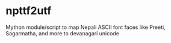 # npttf2utf
 Mython module/script to map Nepali ASCII font faces like Preeti, Sagarmatha, and more to devanagari unicode
